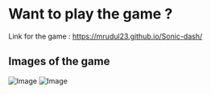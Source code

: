 # Want to play the game ?
Link for the game : https://mrudul23.github.io/Sonic-dash/
<br>

## Images of the game
![Image](https://user-images.githubusercontent.com/74598719/117119686-0d110280-adb0-11eb-95f4-dbf924b7dba5.png)
![Image](https://user-images.githubusercontent.com/74598719/117119795-2ade6780-adb0-11eb-88da-62fd03c59c1e.png)

